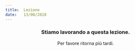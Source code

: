 ```yaml
---
title:  Lezione
date:   13/06/2018
---
```


### <center>Stiamo lavorando a questa lezione.</center>
<center>Per favore ritorna più tardi.</center>